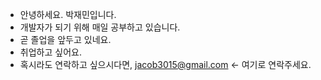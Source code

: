 -  안녕하세요. 박재민입니다.
-  개발자가 되기 위해 매일 공부하고 있습니다.
-  곧 졸업을 앞두고 있네요.
-  취업하고 싶어요.
-  혹시라도 연락하고 싶으시다면, jacob3015@gmail.com <- 여기로 연락주세요.

<!---
jacob3015/jacob3015 is a ✨ special ✨ repository because its `README.md` (this file) appears on your GitHub profile.
You can click the Preview link to take a look at your changes.
--->

